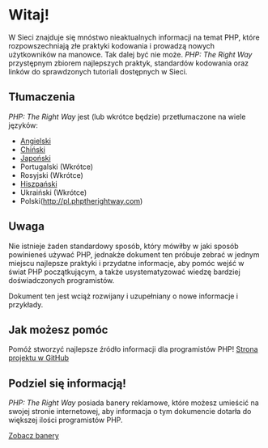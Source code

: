 # Witaj!

W Sieci znajduje się mnóstwo nieaktualnych informacji na temat PHP, które rozpowszechniają złe praktyki kodowania
i prowadzą nowych użytkowników na manowce. Tak dalej być nie może. _PHP: The Right Way_ przystępnym zbiorem najlepszych
praktyk, standardów kodowania oraz linków do sprawdzonych tutoriali dostępnych w Sieci.

## Tłumaczenia

_PHP: The Right Way_ jest (lub wkrótce będzie) przetłumaczone na wiele języków:

* [Angielski](http://www.phptherightway.com)
* [Chiński](http://wulijun.github.com/php-the-right-way)
* [Japoński](http://ja.phptherightway.com)
* Portugalski (Wkrótce)
* Rosyjski (Wkrótce)
* [Hiszpański](http://es.phptherightway.com)
* Ukraiński (Wkrótce)
* Polski(http://pl.phptherightway.com)

## Uwaga

Nie istnieje żaden standardowy sposób, który mówiłby w jaki sposób powinieneś używać PHP, jednakże dokument ten próbuje
zebrać w jednym miejscu najlepsze praktyki i przydatne informacje, aby pomóc wejść w świat PHP początkującym, a także
usystematyzować wiedzę bardziej doświadczonych programistów.

Dokument ten jest wciąż rozwijany i uzupełniany o nowe informacje i przykłady.

## Jak możesz pomóc

Pomóż stworzyć najlepsze źródło informacji dla programistów PHP! [Strona projektu w GitHub][1]

## Podziel się informacją!

_PHP: The Right Way_ posiada banery reklamowe, które możesz umieścić na swojej stronie internetowej, aby informacja
o tym dokumencie dotarła do większej ilości programistów PHP.

[Zobacz banery][2]

[1]: https://github.com/codeguy/php-the-right-way/tree/gh-pages
[2]: /banners.html
